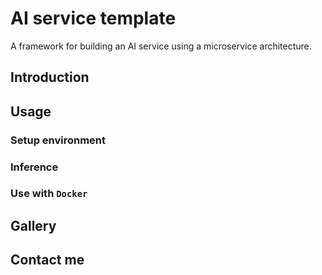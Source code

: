 # AI service template


A framework for building an AI service using a microservice architecture.



## Introduction


## Usage


### Setup environment


### Inference



### Use with `Docker`



## Gallery




## Contact me